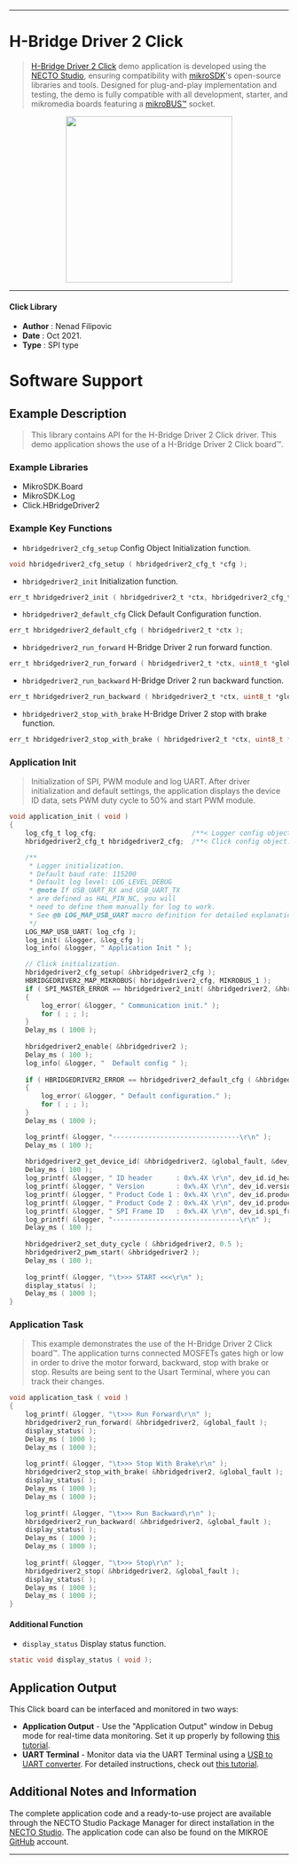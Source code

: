 
---
# H-Bridge Driver 2 Click

> [H-Bridge Driver 2 Click](https://www.mikroe.com/?pid_product=MIKROE-4931) demo application is developed using
the [NECTO Studio](https://www.mikroe.com/necto), ensuring compatibility with [mikroSDK](https://www.mikroe.com/mikrosdk)'s
open-source libraries and tools. Designed for plug-and-play implementation and testing, the demo is fully compatible with
all development, starter, and mikromedia boards featuring a [mikroBUS&trade;](https://www.mikroe.com/mikrobus) socket.

<p align="center">
  <img src="https://www.mikroe.com/?pid_product=MIKROE-4931&image=1" height=300px>
</p>

---

#### Click Library

- **Author**        : Nenad Filipovic
- **Date**          : Oct 2021.
- **Type**          : SPI type

# Software Support

## Example Description

> This library contains API for the H-Bridge Driver 2 Click driver.
> This demo application shows the use of a H-Bridge Driver 2 Click board&trade;.

### Example Libraries

- MikroSDK.Board
- MikroSDK.Log
- Click.HBridgeDriver2

### Example Key Functions

- `hbridgedriver2_cfg_setup` Config Object Initialization function.
```c
void hbridgedriver2_cfg_setup ( hbridgedriver2_cfg_t *cfg );
```

- `hbridgedriver2_init` Initialization function.
```c
err_t hbridgedriver2_init ( hbridgedriver2_t *ctx, hbridgedriver2_cfg_t *cfg );
```

- `hbridgedriver2_default_cfg` Click Default Configuration function.
```c
err_t hbridgedriver2_default_cfg ( hbridgedriver2_t *ctx );
```

- `hbridgedriver2_run_forward` H-Bridge Driver 2 run forward function.
```c
err_t hbridgedriver2_run_forward ( hbridgedriver2_t *ctx, uint8_t *global_fault );
```

- `hbridgedriver2_run_backward` H-Bridge Driver 2 run backward function.
```c
err_t hbridgedriver2_run_backward ( hbridgedriver2_t *ctx, uint8_t *global_fault );
```

- `hbridgedriver2_stop_with_brake` H-Bridge Driver 2 stop with brake function.
```c
err_t hbridgedriver2_stop_with_brake ( hbridgedriver2_t *ctx, uint8_t *global_fault );
```

### Application Init

> Initialization of SPI, PWM module and log UART.
> After driver initialization and default settings,
> the application displays the device ID data, sets PWM duty cycle to 50% 
> and start PWM module.

```c
void application_init ( void )
{
    log_cfg_t log_cfg;                        /**< Logger config object. */
    hbridgedriver2_cfg_t hbridgedriver2_cfg;  /**< Click config object. */

    /** 
     * Logger initialization.
     * Default baud rate: 115200
     * Default log level: LOG_LEVEL_DEBUG
     * @note If USB_UART_RX and USB_UART_TX 
     * are defined as HAL_PIN_NC, you will 
     * need to define them manually for log to work. 
     * See @b LOG_MAP_USB_UART macro definition for detailed explanation.
     */
    LOG_MAP_USB_UART( log_cfg );
    log_init( &logger, &log_cfg );
    log_info( &logger, " Application Init " );

    // Click initialization.
    hbridgedriver2_cfg_setup( &hbridgedriver2_cfg );
    HBRIDGEDRIVER2_MAP_MIKROBUS( hbridgedriver2_cfg, MIKROBUS_1 );
    if ( SPI_MASTER_ERROR == hbridgedriver2_init( &hbridgedriver2, &hbridgedriver2_cfg ) )
    {
        log_error( &logger, " Communication init." );
        for ( ; ; );
    }
    Delay_ms ( 1000 );
    
    hbridgedriver2_enable( &hbridgedriver2 );
    Delay_ms ( 100 );
    log_info( &logger, "  Default config " );
    
    if ( HBRIDGEDRIVER2_ERROR == hbridgedriver2_default_cfg ( &hbridgedriver2 ) )
    {
        log_error( &logger, " Default configuration." );
        for ( ; ; );
    }
    Delay_ms ( 1000 );

    log_printf( &logger, "--------------------------------\r\n" );
    Delay_ms ( 100 );
    
    hbridgedriver2_get_device_id( &hbridgedriver2, &global_fault, &dev_id );
    Delay_ms ( 100 );  
    log_printf( &logger, " ID header      : 0x%.4X \r\n", dev_id.id_header ); 
    log_printf( &logger, " Version        : 0x%.4X \r\n", dev_id.version );
    log_printf( &logger, " Product Code 1 : 0x%.4X \r\n", dev_id.product_code_1 );
    log_printf( &logger, " Product Code 2 : 0x%.4X \r\n", dev_id.product_code_2 );
    log_printf( &logger, " SPI Frame ID   : 0x%.4X \r\n", dev_id.spi_frame_id );
    log_printf( &logger, "--------------------------------\r\n" );
    Delay_ms ( 100 );
    
    hbridgedriver2_set_duty_cycle ( &hbridgedriver2, 0.5 );
    hbridgedriver2_pwm_start( &hbridgedriver2 );
    Delay_ms ( 100 );
    
    log_printf( &logger, "\t>>> START <<<\r\n" );
    display_status( );
    Delay_ms ( 1000 );
}
```

### Application Task

> This example demonstrates the use of the H-Bridge Driver 2 Click board&trade;.
> The application turns connected MOSFETs gates high or low in order to drive 
> the motor forward, backward, stop with brake or stop.
> Results are being sent to the Usart Terminal, where you can track their changes.

```c
void application_task ( void )
{
    log_printf( &logger, "\t>>> Run Forward\r\n" );
    hbridgedriver2_run_forward( &hbridgedriver2, &global_fault );
    display_status( );
    Delay_ms ( 1000 );
    Delay_ms ( 1000 );
    
    log_printf( &logger, "\t>>> Stop With Brake\r\n" );
    hbridgedriver2_stop_with_brake( &hbridgedriver2, &global_fault );
    display_status( );
    Delay_ms ( 1000 );
    Delay_ms ( 1000 );
    
    log_printf( &logger, "\t>>> Run Backward\r\n" );
    hbridgedriver2_run_backward( &hbridgedriver2, &global_fault );
    display_status( );
    Delay_ms ( 1000 );
    Delay_ms ( 1000 );
    
    log_printf( &logger, "\t>>> Stop\r\n" );
    hbridgedriver2_stop( &hbridgedriver2, &global_fault );
    display_status( );
    Delay_ms ( 1000 );
    Delay_ms ( 1000 );
}
```

#### Additional Function

- `display_status` Display status function.
```c
static void display_status ( void );
```

## Application Output

This Click board can be interfaced and monitored in two ways:
- **Application Output** - Use the "Application Output" window in Debug mode for real-time data monitoring.
Set it up properly by following [this tutorial](https://www.youtube.com/watch?v=ta5yyk1Woy4).
- **UART Terminal** - Monitor data via the UART Terminal using
a [USB to UART converter](https://www.mikroe.com/click/interface/usb?interface*=uart,uart). For detailed instructions,
check out [this tutorial](https://help.mikroe.com/necto/v2/Getting%20Started/Tools/UARTTerminalTool).

## Additional Notes and Information

The complete application code and a ready-to-use project are available through the NECTO Studio Package Manager for 
direct installation in the [NECTO Studio](https://www.mikroe.com/necto). The application code can also be found on
the MIKROE [GitHub](https://github.com/MikroElektronika/mikrosdk_click_v2) account.

---
